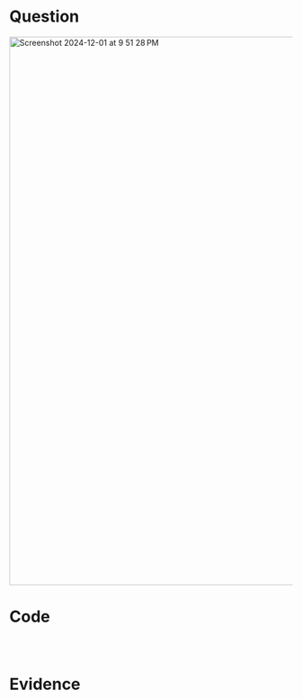 # Question
<img width="974" alt="Screenshot 2024-12-01 at 9 51 28 PM" src="https://github.com/user-attachments/assets/208f3378-3a66-4d6b-bd4e-932173250116">



# Code
```.py




```

# Evidence



